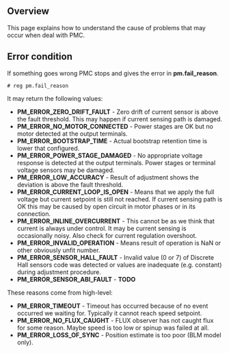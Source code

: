 ## Overview

This page explains how to understand the cause of problems that may occur when
deal with PMC.

## Error condition

If something goes wrong PMC stops and gives the error in **pm.fail_reason**.

	# reg pm.fail_reason

It may return the following values:

* **PM_ERROR_ZERO_DRIFT_FAULT** - Zero drift of current sensor is above the
  fault threshold. This may happen if current sensing path is damaged.
* **PM_ERROR_NO_MOTOR_CONNECTED** - Power stages are OK but no motor detected
  at the output terminals.
* **PM_ERROR_BOOTSTRAP_TIME** - Actual bootstrap retention time is lower that
  configured.
* **PM_ERROR_POWER_STAGE_DAMAGED** - No appropriate voltage response is
  detected at the output terminals. Power stages or terminal voltage sensors
  may be damaged.
* **PM_ERROR_LOW_ACCURACY** - Result of adjustment shows the deviation is above
  the fault threshold.
* **PM_ERROR_CURRENT_LOOP_IS_OPEN** - Means that we apply the full voltage but
  current setpoint is still not reached. If current sensing path is OK this may
  be caused by open circuit in motor phases or in its connection.
* **PM_ERROR_INLINE_OVERCURRENT** - This cannot be as we think that current is
  always under control. It may be current sensing is occasionally noisy. Also
  check for current regulation overshoot.
* **PM_ERROR_INVALID_OPERATION** - Means result of operation is NaN or other
  obviously unfit number.
* **PM_ERROR_SENSOR_HALL_FAULT** - Invalid value (0 or 7) of Discrete Hall
  sensors code was detected or values are inadequate (e.g. constant) during
  adjustment procedure.
* **PM_ERROR_SENSOR_ABI_FAULT** - **TODO**

These reasons come from high-level:

* **PM_ERROR_TIMEOUT** - Timeout has occurred because of no event occurred we
  waiting for. Typically it cannot reach speed setpoint.
* **PM_ERROR_NO_FLUX_CAUGHT** - FLUX observer has not caught flux for some
  reason. Maybe speed is too low or spinup was failed at all.
* **PM_ERROR_LOSS_OF_SYNC** - Position estimate is too poor (BLM model only).

